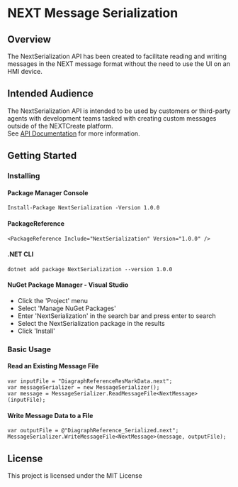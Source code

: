 # NEXT Message Serialization

## Overview

The NextSerialization API has been created to facilitate reading and writing messages in the NEXT 
message format without the need to use the UI on an HMI device.

## Intended Audience

The NextSerialization API is intended to be used by customers or third-party agents with 
development teams tasked with creating custom messages outside of the NEXTCreate platform.  
See [API Documentation](https://diagraph-developer.github.io/NextSerialization/api/index.html) for more information.

## Getting Started

### Installing

#### Package Manager Console

```
Install-Package NextSerialization -Version 1.0.0
```

#### PackageReference
```
<PackageReference Include="NextSerialization" Version="1.0.0" />
```

#### .NET CLI
```
dotnet add package NextSerialization --version 1.0.0
```

#### NuGet Package Manager - Visual Studio
- Click the 'Project' menu
- Select 'Manage NuGet Packages'
- Enter 'NextSerialization' in the search bar and press enter to search
- Select the NextSerialization package in the results
- Click 'Install'

### Basic Usage

#### Read an Existing Message File

```
var inputFile = "DiagraphReferenceResMarkData.next";
var messageSerializer = new MessageSerializer();
var message = MessageSerializer.ReadMessageFile<NextMessage>(inputFile);
```

#### Write Message Data to a File

```
var outputFile = @"DiagraphReference_Serialized.next";
MessageSerializer.WriteMessageFile<NextMessage>(message, outputFile);
```

## License

This project is licensed under the MIT License
